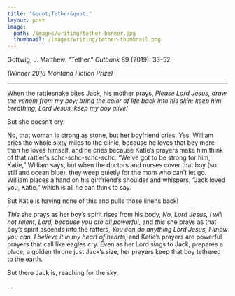```yaml
---
title: "&quot;Tether&quot;"
layout: post
image:
  path: /images/writing/tether-banner.jpg
  thumbnail: /images/writing/tether-thumbnail.png
---
```

Gottwig, J. Matthew. "Tether." *Cutbank* 89 (2019): 33-52

*(Winner 2018 Montana Fiction Prize)*

---

When the rattlesnake bites Jack, his mother prays, *Please Lord Jesus, draw the venom from my boy; bring the color of life back into his skin; keep him breathing, Lord Jesus, keep my boy alive!*

But she doesn’t cry.

No, that woman is strong as stone, but her boyfriend cries. Yes, William cries the whole sixty miles to the clinic, because he loves that boy more than he loves himself, and he cries because Katie’s prayers make him think of that rattler’s schc-schc-schc-schc. “We’ve got to be strong for him, Katie,” William says, but when the doctors and nurses cover that boy (so still and ocean blue), they weep quietly for the mom who can’t let go. William places a hand on his girlfriend’s shoulder and whispers, “Jack loved you, Katie,” which is all he can think to say.

But Katie is having none of this and pulls those linens back!

*This* she prays as her boy’s spirit rises from his body, *No, Lord Jesus, I will not relent, Lord, because you are all powerful,* and *this* she prays as that boy’s spirit ascends into the rafters, *You can do anything Lord Jesus, I know you can. I believe it in my heart of hearts,* and Katie’s prayers are powerful prayers that call like eagles cry. Even as her Lord sings to Jack, prepares a place, a golden throne just Jack’s size, her prayers keep that boy tethered to the earth.

But there Jack is, reaching for the sky.

...
